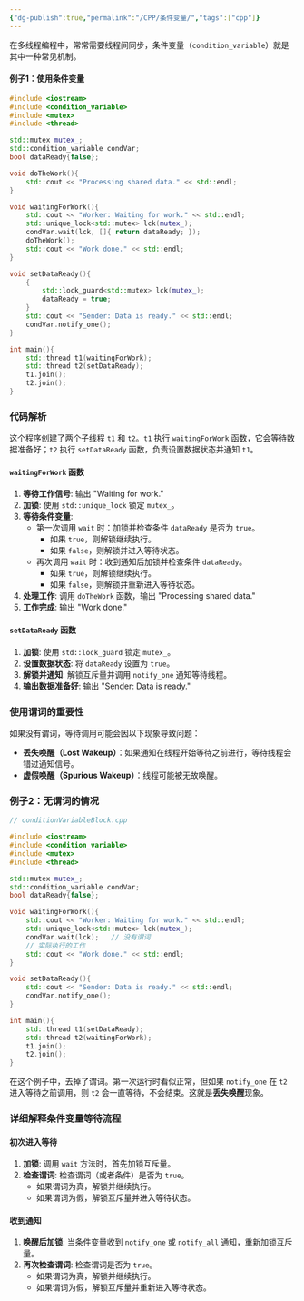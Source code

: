 ```yaml
---
{"dg-publish":true,"permalink":"/CPP/条件变量/","tags":["cpp"]}
---
```




在多线程编程中，常常需要线程间同步，条件变量（`condition_variable`）就是其中一种常见机制。

#### 例子1：使用条件变量

```cpp
#include <iostream>
#include <condition_variable>
#include <mutex>
#include <thread>

std::mutex mutex_;
std::condition_variable condVar;
bool dataReady{false};

void doTheWork(){
    std::cout << "Processing shared data." << std::endl;
}

void waitingForWork(){
    std::cout << "Worker: Waiting for work." << std::endl;
    std::unique_lock<std::mutex> lck(mutex_);
    condVar.wait(lck, []{ return dataReady; });
    doTheWork();
    std::cout << "Work done." << std::endl;
}

void setDataReady(){
    {
        std::lock_guard<std::mutex> lck(mutex_);
        dataReady = true;
    }
    std::cout << "Sender: Data is ready." << std::endl;
    condVar.notify_one();
}

int main(){
    std::thread t1(waitingForWork);
    std::thread t2(setDataReady);
    t1.join();
    t2.join();
}
```

### 代码解析

这个程序创建了两个子线程 `t1` 和 `t2`。`t1` 执行 `waitingForWork` 函数，它会等待数据准备好；`t2` 执行 `setDataReady` 函数，负责设置数据状态并通知 `t1`。

#### `waitingForWork` 函数

1. **等待工作信号**: 输出 "Waiting for work."
2. **加锁**: 使用 `std::unique_lock` 锁定 `mutex_`。
3. **等待条件变量**:
    - 第一次调用 `wait` 时：加锁并检查条件 `dataReady` 是否为 `true`。
        - 如果 `true`，则解锁继续执行。
        - 如果 `false`，则解锁并进入等待状态。
    - 再次调用 `wait` 时：收到通知后加锁并检查条件 `dataReady`。
        - 如果 `true`，则解锁继续执行。
        - 如果 `false`，则解锁并重新进入等待状态。
4. **处理工作**: 调用 `doTheWork` 函数，输出 "Processing shared data."
5. **工作完成**: 输出 "Work done."

#### `setDataReady` 函数

1. **加锁**: 使用 `std::lock_guard` 锁定 `mutex_`。
2. **设置数据状态**: 将 `dataReady` 设置为 `true`。
3. **解锁并通知**: 解锁互斥量并调用 `notify_one` 通知等待线程。
4. **输出数据准备好**: 输出 "Sender: Data is ready."

### 使用谓词的重要性

如果没有谓词，等待调用可能会因以下现象导致问题：
- **丢失唤醒（Lost Wakeup）**：如果通知在线程开始等待之前进行，等待线程会错过通知信号。
- **虚假唤醒（Spurious Wakeup）**：线程可能被无故唤醒。

### 例子2：无谓词的情况

```cpp
// conditionVariableBlock.cpp

#include <iostream>
#include <condition_variable>
#include <mutex>
#include <thread>

std::mutex mutex_;
std::condition_variable condVar;
bool dataReady{false};

void waitingForWork(){
    std::cout << "Worker: Waiting for work." << std::endl;
    std::unique_lock<std::mutex> lck(mutex_);
    condVar.wait(lck);   // 没有谓词
    // 实际执行的工作
    std::cout << "Work done." << std::endl;
}

void setDataReady(){
    std::cout << "Sender: Data is ready." << std::endl;
    condVar.notify_one();
}

int main(){
    std::thread t1(setDataReady);
    std::thread t2(waitingForWork);
    t1.join();
    t2.join();
}
```

在这个例子中，去掉了谓词。第一次运行时看似正常，但如果 `notify_one` 在 `t2` 进入等待之前调用，则 `t2` 会一直等待，不会结束。这就是**丢失唤醒**现象。

### 详细解释条件变量等待流程

#### 初次进入等待

1. **加锁**: 调用 `wait` 方法时，首先加锁互斥量。
2. **检查谓词**: 检查谓词（或者条件）是否为 `true`。
    - 如果谓词为真，解锁并继续执行。
    - 如果谓词为假，解锁互斥量并进入等待状态。

#### 收到通知

1. **唤醒后加锁**: 当条件变量收到 `notify_one` 或 `notify_all` 通知，重新加锁互斥量。
2. **再次检查谓词**: 检查谓词是否为 `true`。
    - 如果谓词为真，解锁并继续执行。
    - 如果谓词为假，解锁互斥量并重新进入等待状态。
